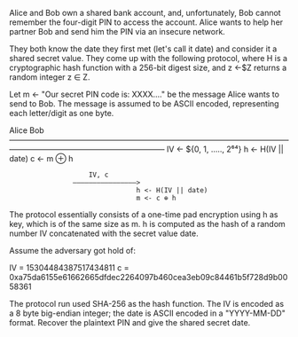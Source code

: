 Alice and Bob own a shared bank account, and, unfortunately, Bob cannot remember the four-digit PIN to access the account. Alice wants to help her partner Bob and send him the PIN via an insecure network.

They both know the date they first met (let's call it date) and consider it a shared secret value. 
They come up with the following protocol, where H is a cryptographic hash function with a 256-bit digest size, and z <-$Z returns a random integer z ∈ Z.

Let m <- "Our secret PIN code is: XXXX...." be the message Alice wants to send to Bob. The message is assumed to be ASCII encoded, representing each letter/digit as one byte.

Alice                                               Bob
――――――――――――――――――――――――――――――――――――――――――――――――――――――――
IV <- ${0, 1, ....., 2⁶⁴}
h <- H(IV || date)
c <-  m ⊕ h

                        IV, c
                    ――――――――――――――――>
                                    h <- H(IV || date)
                                    m <- c ⊕ h

The protocol essentially consists of a one-time pad encryption using h as key, which is of the same size as m. 
h is computed as the hash of a random number IV concatenated with the secret value date.

Assume the adversary got hold of:

IV = 15304484387517434811
c = 0xa75da6155e61662665dfdec2264097b460cea3eb09c84461b5f728d9b0058361

The protocol run used SHA-256 as the hash function. The IV is encoded as a 8 byte big-endian integer; the date is ASCII encoded in a "YYYY-MM-DD" format. 
Recover the plaintext PIN and give the shared secret date. 
